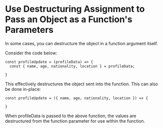 # Use Destructuring Assignment to Pass an Object as a Function's Parameters

In some cases, you can destructure the object in a function argument itself.

Consider the code below:

```
const profileUpdate = (profileData) => {
  const { name, age, nationality, location } = profileData;

}
```

This effectively destructures the object sent into the function. This can also be done in-place:

```
const profileUpdate = ({ name, age, nationality, location }) => {

}
```

When profileData is passed to the above function, the values are destructured from the function parameter for use within the function.
